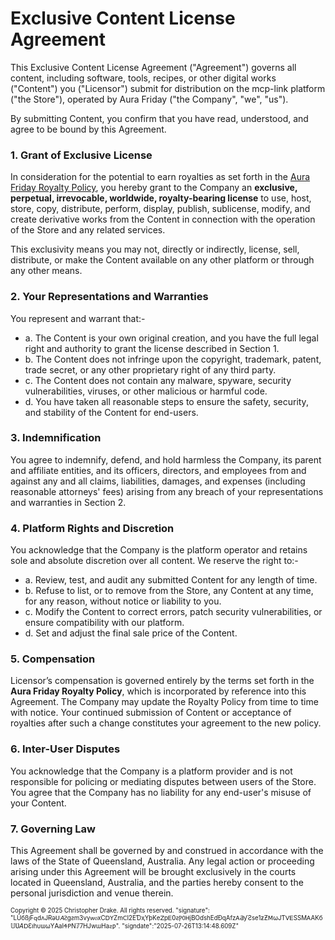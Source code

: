 # Exclusive Content License Agreement

This Exclusive Content License Agreement ("Agreement") governs all content, including software, tools, recipes, or other digital works ("Content") you ("Licensor") submit for distribution on the mcp-link platform ("the Store"), operated by Aura Friday ("the Company", "we", "us").

By submitting Content, you confirm that you have read, understood, and agree to be bound by this Agreement.

### 1. Grant of Exclusive License
In consideration for the potential to earn royalties as set forth in the [Aura Friday Royalty Policy](ROYALTY_POLICY.md), you hereby grant to the Company an **exclusive, perpetual, irrevocable, worldwide, royalty-bearing license** to use, host, store, copy, distribute, perform, display, publish, sublicense, modify, and create derivative works from the Content in connection with the operation of the Store and any related services.

This exclusivity means you may not, directly or indirectly, license, sell, distribute, or make the Content available on any other platform or through any other means.

### 2. Your Representations and Warranties
You represent and warrant that:-
  - a. The Content is your own original creation, and you have the full legal right and authority to grant the license described in Section 1.
  - b. The Content does not infringe upon the copyright, trademark, patent, trade secret, or any other proprietary right of any third party.
  - c. The Content does not contain any malware, spyware, security vulnerabilities, viruses, or other malicious or harmful code.
  - d. You have taken all reasonable steps to ensure the safety, security, and stability of the Content for end-users.

### 3. Indemnification
You agree to indemnify, defend, and hold harmless the Company, its parent and affiliate entities, and its officers, directors, and employees from and against any and all claims, liabilities, damages, and expenses (including reasonable attorneys' fees) arising from any breach of your representations and warranties in Section 2.

### 4. Platform Rights and Discretion
You acknowledge that the Company is the platform operator and retains sole and absolute discretion over all content. We reserve the right to:-
  - a. Review, test, and audit any submitted Content for any length of time.
  - b. Refuse to list, or to remove from the Store, any Content at any time, for any reason, without notice or liability to you.
  - c. Modify the Content to correct errors, patch security vulnerabilities, or ensure compatibility with our platform.
  - d. Set and adjust the final sale price of the Content.

### 5. Compensation
Licensor’s compensation is governed entirely by the terms set forth in the **Aura Friday Royalty Policy**, which is incorporated by reference into this Agreement. The Company may update the Royalty Policy from time to time with notice. Your continued submission of Content or acceptance of royalties after such a change constitutes your agreement to the new policy.

### 6. Inter-User Disputes
You acknowledge that the Company is a platform provider and is not responsible for policing or mediating disputes between users of the Store. You agree that the Company has no liability for any end-user's misuse of your Content.

### 7. Governing Law
This Agreement shall be governed by and construed in accordance with the laws of the State of Queensland, Australia. Any legal action or proceeding arising under this Agreement will be brought exclusively in the courts located in Queensland, Australia, and the parties hereby consent to the personal jurisdiction and venue therein.

<small><sup>Copyright © 2025 Christopher Drake. All rights reserved. "signature": "LŪбßȷFԛdʌJɌǝꓴ𝛢Ꙅɡƨm3νyᴡⲟхCꓓꓬZmꓚⅠ2ΕƊҳҮþKеꓜрᎬ𝟢ƨⲢ𝟢ꓧjΒОɗshΕɗĐɋΑfzᎪƋƴƧse1ƶƵꓟωJƬꓦᎬSЅMᎪAKб𝕌Ʋ𝘈ꓓƐıһυѡωҮ𝖠aⅠᏎꓑN𝟟7HJwɯHaꙅƿ". "signdate":"2025-07-26T13:14:48.609Z" </sup></small>
